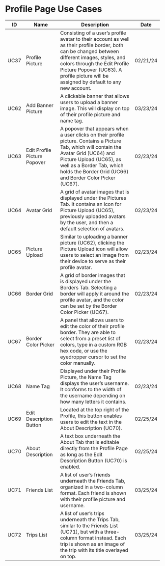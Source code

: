 # Profile Page Use Cases

| ID   | Name                            | Description                                                                                                                                                                                                                                     | Date       |
| ---- | ------------------------------- | ----------------------------------------------------------------------------------------------------------------------------------------------------------------------------------------------------------------------------------------------- | ---------- |
| UC37 | Profile Picture                 | Consisting of a user’s profile avatar to their account as well as their profile border, both can be changed between different images, styles, and colors through the Edit Profile Picture Popover (UC63). A profile picture will be assigned by default to any new account. | 02/21/24   |
| UC62 | Add Banner Picture              | A clickable banner that allows users to upload a banner image. This will display on top of their profile picture and name tag.  | 03/23/24 |
| UC63 | Edit Profile Picture Popover    | A popover that appears when a user clicks on their profile picture. Contains a Picture Tab, which will contain the Avatar Grid (UC64) and Picture Upload (UC65), as well as a Border Tab, which holds the Border Grid (UC66) and Border Color Picker (UC67). | 02/23/24 |
| UC64 | Avatar Grid                     | A grid of avatar images that is displayed under the Pictures Tab. It contains an icon for Picture Upload (UC65), previously uploaded avatars by the user, and then a default selection of avatars. | 02/23/24 |
| UC65 | Picture Upload                  | Similar to uploading a banner picture (UC62), clicking the Picture Upload icon will allow users to select an image from their device to serve as their profile avatar. | 02/23/24 |
| UC66 | Border Grid                     | A grid of border images that is displayed under the Borders Tab. Selecting a border will apply it around the profile avatar, and the color can be set by the Border Color Picker (UC67). | 02/23/24 |
| UC67 | Border Color Picker             | A panel that allows users to edit the color of their profile border. They are able to select from a preset list of colors, type in a custom RGB hex code, or use the eyedropper cursor to set the color manually. | 02/23/24 |
| UC68 | Name Tag                        | Displayed under their Profile Picture, the Name Tag displays the user’s username. It conforms to the width of the username depending on how many letters it contains. | 02/23/24 |
| UC69 | Edit Description Button         | Located at the top right of the Profile, this button enables users to edit the text in the About Description (UC70). | 02/25/24 |
| UC70 | About Description               | A text box underneath the About Tab that is editable directly from the Profile Page as long as the Edit Description Button (UC70) is enabled. | 02/25/24 |
| UC71 | Friends List                    | A list of user’s friends underneath the Friends Tab, organized in a two-column format. Each friend is shown with their profile picture and username. | 03/25/24 |
| UC72 | Trips List                      | A list of user’s trips underneath the Trips Tab, similar to the Friends List (UC71), but with a three-column format instead. Each trip is shown as an image of the trip with its title overlayed on top. | 03/25/24 |

